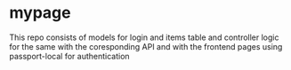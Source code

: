 # mypage
This repo consists of models for login and items table and controller logic for the same with the coresponding API and with the frontend pages using passport-local for authentication
